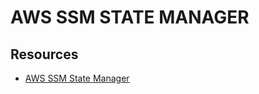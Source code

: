 # AWS SSM STATE MANAGER

## Resources

- [AWS SSM State Manager](https://docs.aws.amazon.com/systems-manager/latest/userguide/systems-manager-patch.html)
